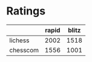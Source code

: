 # Ratings

|          | rapid | blitz |
|----------|-------|-------|
| lichess  | 2002 | 1518 |
| chesscom | 1556 | 1001 |
